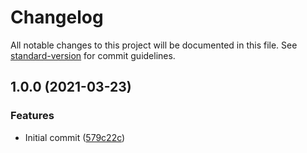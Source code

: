 # Changelog

All notable changes to this project will be documented in this file. See [standard-version](https://github.com/conventional-changelog/standard-version) for commit guidelines.

## 1.0.0 (2021-03-23)


### Features

* Initial commit ([579c22c](https://github.com/danielcerongrajales/Cards/commit/579c22c0f019e27e3ed91aad40081c19605a0c64))
